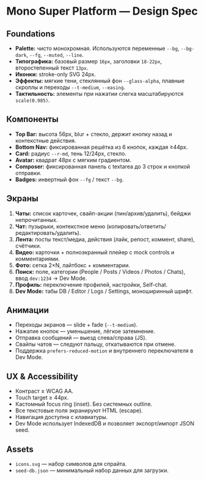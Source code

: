 # Mono Super Platform — Design Spec

## Foundations
- **Palette:** чисто монохромная. Используются переменные `--bg`, `--bg-dark`, `--fg`, `--muted`, `--line`.
- **Типографика:** базовый размер `16px`, заголовки `18-22px`, второстепенный текст `13px`.
- **Иконки:** stroke-only SVG 24px.
- **Эффекты:** мягкие тени, стеклянный фон `--glass-alpha`, плавные скроллы и переходы `--t-medium`, `--easing`.
- **Тактильность:** элементы при нажатии слегка масштабируются `scale(0.985)`.

## Компоненты
- **Top Bar:** высота 56px, blur + стекло, держит кнопку назад и контекстные действия.
- **Bottom Nav:** фиксированная решётка из 6 кнопок, каждая ≥44px.
- **Card:** радиус `--r-md`, тень 12/24px, стекло.
- **Avatar:** квадрат 48px с мягким градиентом.
- **Composer:** фиксированная панель с textarea до 3 строк и кнопкой отправки.
- **Badges:** инвертный фон `--fg` / текст `--bg`.

## Экраны
1. **Чаты:** список карточек, свайп-акции (пин/архив/удалить), бейджи непрочитанных.
2. **Чат:** пузырьки, контекстное меню (копировать/ответить/редактировать/удалить).
3. **Лента:** посты текст/медиа, действия (лайк, репост, коммент, share), счётчики.
4. **Видео:** карточки + полноэкранный плейер с mock controls и комментариями.
5. **Фото:** сетка 2×N, лайтбокс + комментарии.
6. **Поиск:** поле, категории (People / Posts / Videos / Photos / Chats), ввод `dev:1234` → Dev Mode.
7. **Профиль:** переключение профилей, настройки, Self-chat.
8. **Dev Mode:** табы DB / Editor / Logs / Settings, моноширинный шрифт.

## Анимации
- Переходы экранов — slide + fade (`--t-medium`).
- Нажатие кнопок — уменьшение, лёгкое затемнение.
- Отправка сообщений — выезд слева/справа (JS).
- Свайпы чатов — следуют пальцу, откатываются при отмене.
- Поддержка `prefers-reduced-motion` и внутреннего переключателя в Dev Mode.

## UX & Accessibility
- Контраст ≥ WCAG AA.
- Touch target ≥ 44px.
- Кастомный focus ring (inset). Без системных outline.
- Все текстовые поля экранируют HTML (escape).
- Навигация доступна с клавиатуры.
- Dev Mode использует IndexedDB и позволяет экспорт/импорт JSON seed.

## Assets
- `icons.svg` — набор символов для спрайта.
- `seed-db.json` — минимальный набор данных для загрузки.

